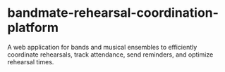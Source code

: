 # bandmate-rehearsal-coordination-platform
A web application for bands and musical ensembles to efficiently coordinate rehearsals, track attendance, send reminders, and optimize rehearsal times.
